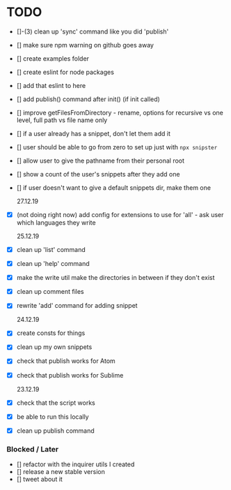 # TODO

- []-(3) clean up 'sync' command like you did 'publish'
- [] make sure npm warning on github goes away
- [] create examples folder
- [] create eslint for node packages
- [] add that eslint to here
- [] add publish() command after init() (if init called)
- [] improve getFilesFromDirectory - rename, options for recursive vs one level, full path vs file name only
- [] if a user already has a snippet, don't let them add it
- [] user should be able to go from zero to set up just with `npx snipster`
- [] allow user to give the pathname from their personal root
- [] show a count of the user's snippets after they add one
- [] if user doesn't want to give a default snippets dir, make them one

  27.12.19

- [x] (not doing right now) add config for extensions to use for 'all' - ask user which languages they write

  25.12.19

- [x] clean up 'list' command
- [x] clean up 'help' command
- [x] make the write util make the directories in between if they don't exist
- [x] clean up comment files
- [x] rewrite 'add' command for adding snippet

  24.12.19

- [x] create consts for things
- [x] clean up my own snippets
- [x] check that publish works for Atom
- [x] check that publish works for Sublime

  23.12.19

- [x] check that the script works
- [x] be able to run this locally
- [x] clean up publish command

### Blocked / Later

- [] refactor with the inquirer utils I created
- [] release a new stable version
- [] tweet about it

